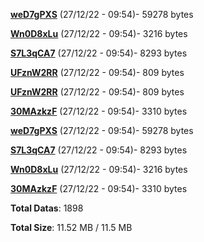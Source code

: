 [**weD7gPXS**](/data/weD7gPXS.txt) (27/12/22 - 09:54)- 59278 bytes

[**Wn0D8xLu**](/data/Wn0D8xLu.txt) (27/12/22 - 09:54)- 3216 bytes

[**S7L3qCA7**](/data/S7L3qCA7.txt) (27/12/22 - 09:54)- 8293 bytes

[**UFznW2RR**](/data/UFznW2RR.txt) (27/12/22 - 09:54)- 809 bytes

[**UFznW2RR**](/data/UFznW2RR.txt) (27/12/22 - 09:54)- 809 bytes

[**30MAzkzF**](/data/30MAzkzF.txt) (27/12/22 - 09:54)- 3310 bytes

[**weD7gPXS**](/data/weD7gPXS.txt) (27/12/22 - 09:54)- 59278 bytes

[**S7L3qCA7**](/data/S7L3qCA7.txt) (27/12/22 - 09:54)- 8293 bytes

[**Wn0D8xLu**](/data/Wn0D8xLu.txt) (27/12/22 - 09:54)- 3216 bytes

[**30MAzkzF**](/data/30MAzkzF.txt) (27/12/22 - 09:54)- 3310 bytes

**Total Datas**: 1898

**Total Size**: 11.52 MB / 11.5 MB